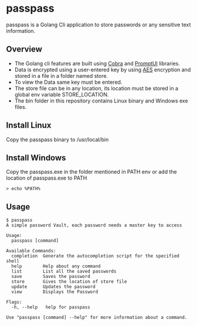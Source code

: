 # passpass

passpass is a Golang Cli application to store passwords or any sensitive text information.

## Overview
* The Golang cli features are built using [Cobra](https://github.com/spf13/cobra) and [PromptUI](github.com/manifoldco/promptui) libraries.
* Data is encrypted using a user-entered key by using [AES](https://medium.com/@mertkimyonsen/encrypt-a-file-using-go-f1fe3bc7c635)  encryption and stored in a file in a folder named store.
* To view the Data same key must be entered.
* The store file can be in any location, its location must be stored in a global env variable STORE_LOCATION.
* The bin folder in this repository contains Linux binary and Windows exe files.


## Install Linux
Copy the passpass binary to /usr/local/bin

## Install Windows
Copy the passpass.exe in the folder mentioned in PATH env or add the location of passpass.exe to PATH
``` shell
> echo %PATH%
```
## Usage
``` shell
$ passpass
A simple password Vault, each password needs a master key to access

Usage:
  passpass [command]

Available Commands:
  completion  Generate the autocompletion script for the specified shell
  help        Help about any command
  list        List all the saved passwords
  save        Saves the password
  store       Gives the location of store file
  update      Updates the password
  view        Displays the Password

Flags:
  -h, --help   help for passpass

Use "passpass [command] --help" for more information about a command.

```
